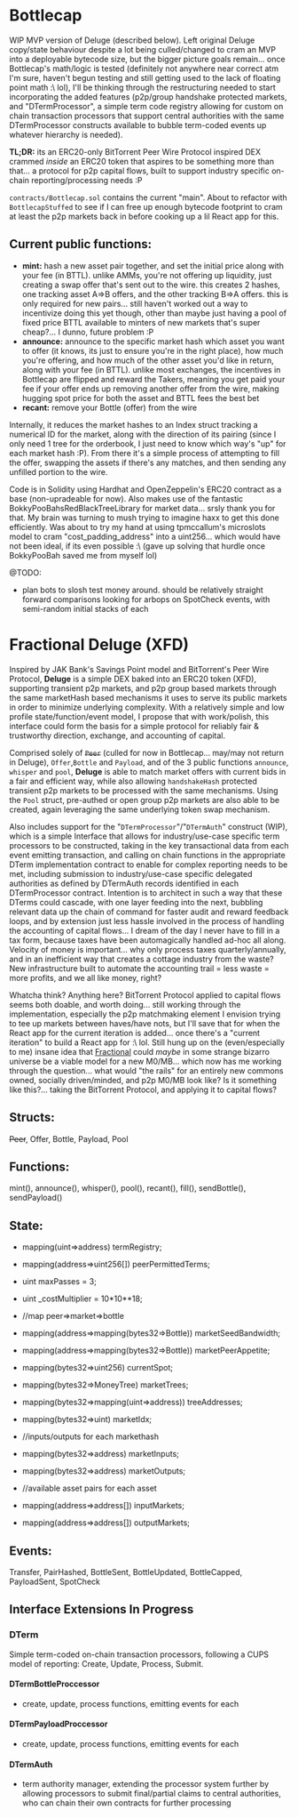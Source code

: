 # Bottlecap

WIP MVP version of Deluge (described below). Left original Deluge copy/state behaviour despite a lot being culled/changed to cram an MVP into a deployable bytecode size, but the bigger picture goals remain... once Bottlecap's math/logic is tested (definitely not anywhere near correct atm I'm sure, haven't begun testing and still getting used to the lack of floating point math :\ lol), I'll be thinking through the restructuring needed to start incorporating the added features (p2p/group handshake protected markets, and "DTermProcessor", a simple term code registry allowing for custom on chain transaction processors that support central authorities with the same DTermProcessor constructs available to bubble term-coded events up whatever hierarchy is needed).

**TL;DR:** its an ERC20-only BitTorrent Peer Wire Protocol inspired DEX crammed _inside_ an ERC20 token that aspires to be something more than that... a protocol for p2p capital flows, built to support industry specific on-chain reporting/processing needs :P

`contracts/Bottlecap.sol` contains the current "main". About to refactor with `BottlecapStuffed` to see if I can free up enough bytecode footprint to cram at least the p2p markets back in before cooking up a lil React app for this.

## Current public functions:
- **mint:** hash a new asset pair together, and set the initial price along with your fee (in BTTL). unlike AMMs, you're not offering up liquidity, just creating a swap offer that's sent out to the wire. this creates 2 hashes, one tracking asset A=>B offers, and the other tracking B=>A offers. this is only required for new pairs... still haven't worked out a way to incentivize doing this yet though, other than maybe just having a pool of fixed price BTTL available to minters of new markets that's super cheap?... I dunno, future problem :P
- **announce:** announce to the specific market hash which asset you want to offer (it knows, its just to ensure you're in the right place), how much you're offering, and how much of the other asset you'd like in return, along with your fee (in BTTL). unlike most exchanges, the incentives in Bottlecap are flipped and reward the Takers, meaning you get paid your fee if your offer ends up removing another offer from the wire, making hugging spot price for both the asset and BTTL fees the best bet
- **recant:** remove your Bottle (offer) from the wire

Internally, it reduces the market hashes to an Index struct tracking a numerical ID for the market, along with the direction of its pairing (since I only need 1 tree for the orderbook, I just need to know which way's "up" for each market hash :P). From there it's a simple process of attempting to fill the offer, swapping the assets if there's any matches, and then sending any unfilled portion to the wire.

Code is in Solidity using Hardhat and OpenZeppelin's ERC20 contract as a base (non-upradeable for now). Also makes use of the fantastic BokkyPooBahsRedBlackTreeLibrary for market data... srsly thank you for that. My brain was turning to mush trying to imagine haxx to get this done efficiently. Was about to try my hand at using tpmccallum's microslots model to cram "cost_padding_address" into a uint256... which would have not been ideal, if its even possible :\ (gave up solving that hurdle once BokkyPooBah saved me from myself lol)

@TODO:
- plan bots to slosh test money around. should be relatively straight forward comparisons looking for arbops on SpotCheck events, with semi-random initial stacks of each


# Fractional Deluge (XFD)

Inspired by JAK Bank's Savings Point model and BitTorrent's Peer Wire Protocol, **Deluge** is a simple DEX baked into an ERC20 token (XFD), supporting transient p2p markets, and p2p group based markets through the same marketHash based mechanisms it uses to serve its public markets in order to minimize underlying complexity. With a relatively simple and low profile state/function/event model, I propose that with work/polish, this interface could form the basis for a simple protocol for reliably fair & trustworthy direction, exchange, and accounting of capital.

Comprised solely of ~~`Peer`~~ (culled for now in Bottlecap... may/may not return in Deluge), `Offer`,`Bottle` and `Payload`, and of the 3 public functions `announce`, `whisper` and `pool`, **Deluge** is able to match market offers with current bids in a fair and efficient way, while also allowing `handshakeHash` protected transient p2p markets to be processed with the same mechanisms. Using the `Pool` struct, pre-authed or open group p2p markets are also able to be created, again leveraging the same underlying token swap mechanism.

Also includes support for the "`DTermProcessor`"/"`DTermAuth`" construct (WIP), which is a simple Interface that allows for industry/use-case specific term processors to be constructed, taking in the key transactional data from each event emitting transaction, and calling on chain functions in the appropriate DTerm implementation contract to enable for complex reporting needs to be met, including submission to industry/use-case specific delegated authorities as defined by DTermAuth records identified in each DTermProcessor contract. Intention is to architect in such a way that these DTerms could cascade, with one layer feeding into the next, bubbling relevant data up the chain of command for faster audit and reward feedback loops, and by extension just less hassle involved in the process of handling the accounting of capital flows... I dream of the day I never have to fill in a tax form, because taxes have been automagically handled ad-hoc all along. Velocity of money is important... why only process taxes quarterly/annually, and in an inefficient way that creates a cottage industry from the waste? New infrastructure built to automate the accounting trail = less waste = more profits, and we all like money, right?

Whatcha think? Anything here? BitTorrent Protocol applied to capital flows seems both doable, and worth doing... still working through the implementation, especially the p2p matchmaking element I envision trying to tee up markets between haves/have nots, but I'll save that for when the React app for the current iteration is added... once there's a "current iteration" to build a React app for :\ lol. Still hung up on the (even/especially to me) insane idea that [Fractional](https://fractional.foundation) could _maybe_ in some strange bizarro universe be a viable model for a new M0/MB... which now has me working through the question... what would "the rails" for an entirely new commons owned, socially driven/minded, and p2p M0/MB look like? Is it something like this?... taking the BitTorrent Protocol, and applying it to capital flows?

## Structs:
~~Peer~~, Offer, Bottle, Payload, Pool

## Functions:
mint(), announce(), whisper(), pool(), recant(), fill(), sendBottle(), sendPayload()

## State:
- mapping(uint=>address) termRegistry;
- mapping(address=>uint256[]) peerPermittedTerms;

- uint maxPasses = 3;
- uint _costMultiplier = 10*10**18;

-    //map peer=>market=>bottle
- mapping(address=>mapping(bytes32=>Bottle)) marketSeedBandwidth;
- mapping(address=>mapping(bytes32=>Bottle)) marketPeerAppetite;

- mapping(bytes32=>uint256) currentSpot;

- mapping(bytes32=>MoneyTree) marketTrees;
- mapping(bytes32=>mapping(uint=>address)) treeAddresses;

- mapping(bytes32=>uint) marketIdx;

-    //inputs/outputs for each markethash
- mapping(bytes32=>address) marketInputs;
- mapping(bytes32=>address) marketOutputs;

-    //available asset pairs for each asset
- mapping(address=>address[]) inputMarkets;
- mapping(address=>address[]) outputMarkets;

## Events:
Transfer, PairHashed, BottleSent, BottleUpdated, BottleCapped, PayloadSent, SpotCheck

## Interface Extensions In Progress

### DTerm

Simple term-coded on-chain transaction processors, following a CUPS model of reporting: Create, Update, Process, Submit.

#### DTermBottleProccessor
- create, update, process functions, emitting events for each

#### DTermPayloadProccessor
- create, update, process functions, emitting events for each

####  DTermAuth
- term authority manager, extending the processor system further by allowing processors to submit final/partial claims to central authorities, who can chain their own contracts for further processing
